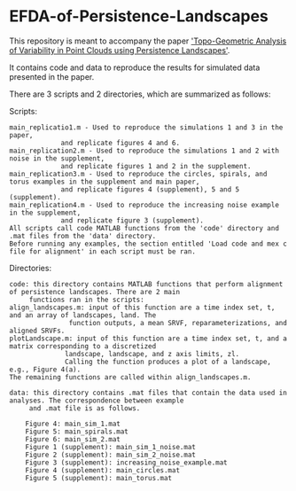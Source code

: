 # EFDA-of-Persistence-Landscapes

This repository is meant to accompany the paper ['Topo-Geometric Analysis of Variability in Point Clouds using Persistence Landscapes'](https://arxiv.org/abs/2106.15436).

It contains code and data to reproduce the results for simulated data presented in the paper. 

There are 3 scripts and 2 directories, which are summarized as follows:

Scripts:

	main_replicatio1.m - Used to reproduce the simulations 1 and 3 in the paper, 
			     and replicate figures 4 and 6. 
	main_replication2.m - Used to reproduce the simulations 1 and 2 with noise in the supplement, 
			     and replicate figures 1 and 2 in the supplement.
	main_replication3.m - Used to reproduce the circles, spirals, and torus examples in the supplement and main paper,
			     and replicate figures 4 (supplement), 5 and 5 (supplement).
	main_replication4.m - Used to reproduce the increasing noise example in the supplement, 
 			     and replicate figure 3 (supplement).
	All scripts call code MATLAB functions from the 'code' directory and .mat files from the 'data' directory.
	Before running any examples, the section entitled 'Load code and mex c file for alignment' in each script must be ran. 
	
Directories:

	code: this directory contains MATLAB functions that perform alignment of persistence landscapes. There are 2 main 
	     functions ran in the scripts: 
	align_landscapes.m: input of this function are a time index set, t, and an array of landscapes, land. The
				   function outputs, a mean SRVF, reparameterizations, and aligned SRVFs. 
	plotLandscape.m: input of this function are a time index set, t, and a matrix corresponding to a discretized
			      landscape, landscape, and z axis limits, zl. 
			      Calling the function produces a plot of a landscape, e.g., Figure 4(a).
	The remaining functions are called within align_landscapes.m. 
	
	data: this directory contains .mat files that contain the data used in analyses. The correspondence between example
	     and .mat file is as follows.
		
		Figure 4: main_sim_1.mat
  		Figure 5: main_spirals.mat 
		Figure 6: main_sim_2.mat
		Figure 1 (supplement): main_sim_1_noise.mat
		Figure 2 (supplement): main_sim_2_noise.mat 
		Figure 3 (supplement): increasing_noise_example.mat 
		Figure 4 (supplement): main_circles.mat 
		Figure 5 (supplement): main_torus.mat 


